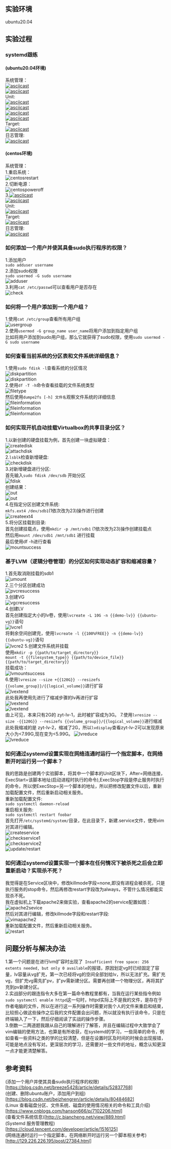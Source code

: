 ## 实验环境
ubuntu20.04<br/>
## 实验过程

### systemd跟练
#### (ubuntu20.04环境)<br/>
系统管理：<br/>
[![asciicast](https://asciinema.org/a/PkTwB0DhU52LjK9xwWfYvudfs.svg)](https://asciinema.org/a/PkTwB0DhU52LjK9xwWfYvudfs)<br/>
[![asciicast](https://asciinema.org/a/OVi0AevJTKRYzPPOxQ9aPNe1X.svg)](https://asciinema.org/a/OVi0AevJTKRYzPPOxQ9aPNe1X)<br/>
Unit:<br/>
[![asciicast](https://asciinema.org/a/Nx5FEbn5G7CK1BLBVUw9Fg1Kl.svg)](https://asciinema.org/a/Nx5FEbn5G7CK1BLBVUw9Fg1Kl)<br/>
[![asciicast](https://asciinema.org/a/xGldPdEwFPyB48U9gbPgr3e9g.svg)](https://asciinema.org/a/xGldPdEwFPyB48U9gbPgr3e9g)<br/>
[![asciicast](https://asciinema.org/a/wgpjXFSK6azEd9mKfUtjKkmFa.svg)](https://asciinema.org/a/wgpjXFSK6azEd9mKfUtjKkmFa)<br/>
[![asciicast](https://asciinema.org/a/K4Wki589xQCyGTOzYioc1SxQm.svg)](https://asciinema.org/a/K4Wki589xQCyGTOzYioc1SxQm)<br/>
Target:<br/>
[![asciicast](https://asciinema.org/a/yuZZP2JLHmCbkfhivXmiWMbiS.svg)](https://asciinema.org/a/yuZZP2JLHmCbkfhivXmiWMbiS)<br/>
日志管理:<br/>
[![asciicast](https://asciinema.org/a/wC7IlJsk62731fcYaqbWXqaqj.svg)](https://asciinema.org/a/wC7IlJsk62731fcYaqbWXqaqj)<br/>
#### (centos环境)<br/>
系统管理：<br/>
1.重启系统：<br/>
![centosrestart](png/centosrestart.png)<br/>
2.切断电源：<br/>
![centospoweroff](png/centospoweroff.png)<br/>
3.[![asciicast](https://asciinema.org/a/q9dg7wAOG4cRp00BmIRjqxwIm.svg)](https://asciinema.org/a/q9dg7wAOG4cRp00BmIRjqxwIm)<br/>
[![asciicast](https://asciinema.org/a/m8hnfEX42lhpY0ziEpf23kz5q.svg)](https://asciinema.org/a/m8hnfEX42lhpY0ziEpf23kz5q)<br/>
Unit:<br/>
[![asciicast](https://asciinema.org/a/e8phcSCYlkT26u9pOttcYIMVU.svg)](https://asciinema.org/a/e8phcSCYlkT26u9pOttcYIMVU)<br/>
Target:<br/>
[![asciicast](https://asciinema.org/a/WWu9jx5d5ZO7UYxG5DE3RyMvp.svg)](https://asciinema.org/a/WWu9jx5d5ZO7UYxG5DE3RyMvp)<br/>
日志管理:<br/>
[![asciicast](https://asciinema.org/a/dhyJiuXj56PQ9X1psP5MK0QlK.svg)](https://asciinema.org/a/dhyJiuXj56PQ9X1psP5MK0QlK)<br/>
### 如何添加一个用户并使其具备sudo执行程序的权限？<br/>
1.添加用户<br/>
```sudo adduser username```<br/>
2.添加sudo权限<br/>
```sudo usermod -G sudo username```<br/>
![adduser](png/adduser.png)<br/>
3.利用```cat /etc/passwd```可以查看用户是否存在<br/>
![check](png/checkzyt.png)<br/>

### 如何将一个用户添加到一个用户组？<br/>
1.使用```cat /etc/group```查看所有用户组<br/>
![usergroup](png/usergroup.png)<br/>
2.使用```usermod -G group_name user_name```将用户添加到指定用户组<br/>
比如将用户添加到sudo用户组，那么它就获得了sudo权限，使用```sudo usermod -G sudo username```<br/>

### 如何查看当前系统的分区表和文件系统详细信息？<br/>
1.使用```sudo fdisk -l```查看系统的分区情况<br/>
![diskpartition](png/diskpartition1.png)<br/>
![diskpartition](png/diskpartition2.png)<br/>
2.使用```df -T -h```命令查看挂载的文件系统类型<br/>
![filetype](png/filetype.png)<br/>
然后使用```dumpe2fs [-h] 文件名```观察文件系统的详细信息<br/>
![fileinformation](png/fileinformation1.png)<br/>
![fileinformation](png/fileinformation2.png)<br/>
![fileinformation](png/fileinformation3.png)<br/>

### 如何实现开机自动挂载Virtualbox的共享目录分区？
1.以新创建的硬盘挂载为例，首先创建一块虚拟硬盘：<br/>
![createdisk](png/createdisk.png)<br/>
![attachdisk](png/attachdisk.png)<br/>
2.```lsblk```检查新增硬盘:<br/>
![checkdisk](png/checkdisk.png)<br/>
3.对新增硬盘进行分区:<br/>
首先输入```sudo fdisk /dev/sdb``` 开始分区<br/>
![fdisk](png/fdisk.png)<br/>
创建结果：<br/>
![out](png/sdb123.png)<br/>
![out](png/sdbok.png)<br/>
4.在指定分区创建文件系统:<br/>
```mkfs.ext4 /dev/sdb1```(1依次改为23)操作进行创建<br/>
![createext4](png/createext4.png)<br/>
5.将分区挂载到目录:<br/>
首先创建挂载点，使用```mkdir -p /mnt/sdb1``` (1依次改为23)操作创建挂载点<br/>
然后用```mount /dev/sdb1 /mnt/sdb1``` 进行挂载<br/>
最后使用df -h进行查看<br/>
![mountsuccess](png/mountsuccess.png)<br/>

### 基于LVM（逻辑分卷管理）的分区如何实现动态扩容和缩减容量？
1.首先取消刚挂载的sdb1<br/>
![umount](png/umountsdb1.png)<br/>
2.三个分区创建成功<br/>
![pvcresuccess](png/pvcresuccess.png)<br/>
3.创建VG<br/>
![vgcresuccess](png/vgcresuccess.png)<br/>
4.创建LV<br/>
首先创建指定大小的lv卷，使用```lvcreate -L 10G -n {{demo-lv}} {{ubuntu-vg}}```语句<br/>
![lvcre1](png/lvcre1.png)<br/>
将剩余空间创建完，使用```lvcreate -l {{100%FREE}} -n {{demo-lv}} {{ubuntu-vg}}```语句<br/>
![lvcre2](png/lvcre2.png)
5.创建文件系统并挂载<br/>
使用```mkdir -p {{path/to/target_directory}}``` <br/>
```mount -t {{filesystem_type}} {{path/to/device_file}} {{path/to/target_directory}}``` <br/>
挂载成功：<br/>
![lvmountsuccess](png/lvmountsuccess.png)<br/>
6.使用```lvresize --size +{{120G}} --resizefs {{volume_group}}/{{logical_volume}}```进行扩容<br/>
![lvextend](png/lvextend.png)<br/>
此处我再使用先进行了缩减步骤的lv再进行扩容<br/>
![lvextend](png/lvextend2.png)<br/>
![lvextend](png/lvextend3.png)<br/>
由上可见，本来只有2G的 zyt-lv-1，此时被扩容成为3G。
7.使用```lvresize --size -{{120G}} --resizefs {{volume_group}}/{{logical_volume}}```进行缩减<br/>
此处我缩减的是 zyt-lv-2，缩减了2G，所以```lvdisplay```查看zyt-lv-2可以发现原来大小为<7.99G,现在变为<5.99G。
![lvreduce](png/lvreduce1.png)<br/>
![lvreduce](png/lvreduce2.png)<br/>
### 如何通过systemd设置实现在网络连通时运行一个指定脚本，在网络断开时运行另一个脚本？
我的思路是创建两个实验脚本，将其中一个脚本的Unit区块下，After=网络连接，ExecStart=该脚本地址(启动进程时执行的命令),ExecStop字段是停止服务时执行的命令，所以使ExecStop=另一个脚本的地址，所以把修改配置文件以后，重新加载配置文件，然后重新启动相关服务。<br/>
重新加载配置文件:<br/>
```sudo systemctl daemon-reload``` <br/>
重启相关服务:<br/>
```sudo systemctl restart foobar``` <br/>
首先打开```/etc/systemd/system/```目录，在此目录下，新建.service文件，使用vim对其进行编辑。<br/>
![createservice](png/createservice1.png)<br/>
![checkservice1](png/checkservice1.png)<br/>
![checkservice2](png/checkservice2.png)<br/>
![update/restart](png/restart.png)<br/>

### 如何通过systemd设置实现一个脚本在任何情况下被杀死之后会立即重新启动？实现杀不死？
我觉得是在Service区块中，修改killmode字段=none,即没有进程会被杀死，只是执行服务的stop命令，然后再修改restart字段改为always，不管什么情况都能实现杀不死。<br/>
我在虚拟机上下载apache2来做实验，查看apache2的service配置如图：<br/>
![apache2sevice](png/checkapache2.png)<br/>
然后对其进行编辑，修改killmode字段和restart字段:<br/>
![vimapache2](png/vimapache2.png)<br/>
重新加载配置文件，然后重新启动相关服务。<br/>
![restart](png/restartapache2.png)<br/>

## 问题分析与解决办法
1.第一个问题是在进行lvm扩容时出现了``` Insufficient free space: 256 extents needed, but only 0 available```的报错，原因划定vg时已经固定了容量，lv容量从vg扩充，第一次已经将vg的空间全部划给lv，所以无法扩充。需扩充vg，但扩充vg需先扩pv，扩pv需新建分区。需要再创建一个物理分区，再将其扩充到pv新建分区。<br/>
2.实战部分的跟连指令大多在第一篇命令教程里都有，当我在运行某些指令例如```sudo systemctl enable httpd```这一句时，httpd实际上不是我的文件，是存在于作者电脑的文件，所以在进行这一系列操作时需要对我个人的文件来重启和结束，比较担心做这些操作之后我的文件配置会出问题，所以就没有执行该命令，只是在终端输入了一下，然后仔细阅读了实战的操作步骤。<br/>
3.倒数一二两道题我跟从自己的理解进行了解答，并且在编辑过程中大致学会了vim编辑的使用方法，也算是有所收获，在systemd的学习，一些简单的命令，例如查看一些资料之类的学的比较清楚，但是在设置时区及时间的时候会出现报错，可能是地点没有写对。更深层次的学习，还需要对一些文件的地址，概念认知更深一点才能更清楚解答。<br/>
## 参考资料
(添加一个用户并使其具备sudo执行程序的权限)[https://blog.csdn.net/breeze5428/article/details/52837768]<br/>
(创建、删除ubuntu账户，添加用户到组)[https://blog.csdn.net/beizhengren/article/details/80484682]<br/>
(Linux 查看磁盘分区、文件系统、磁盘的使用情况相关的命令和工具介绍)[https://www.cnblogs.com/hanson666/p/7102206.html]<br/>
(查看文件系统信息)[http://c.biancheng.net/view/889.html]<br/>
(Systemd 服务管理教程)[https://cloud.tencent.com/developer/article/1516125]<br/>
(网络连通时运行一个指定脚本，在网络断开时运行另一个脚本相关参考)[http://129.226.226.195/post/27384.html]